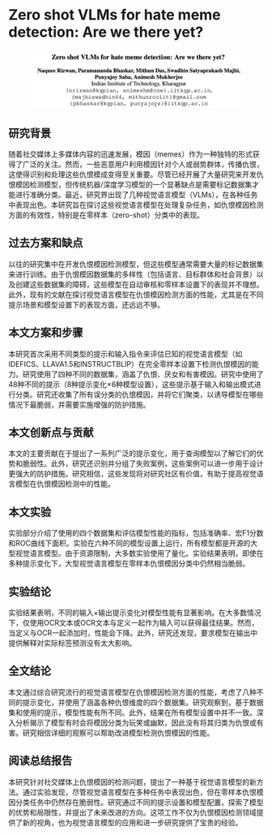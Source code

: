 # Zero shot VLMs for hate meme detection: Are we there yet?

<figure><img src="../.gitbook/assets/image (1) (1) (1) (1) (1) (1) (1) (1) (1) (1) (1) (1) (1) (1) (1) (1) (1) (1) (1) (1) (1) (1) (1) (1) (1) (1) (1) (1) (1) (1) (1) (1).png" alt=""><figcaption></figcaption></figure>

## 研究背景

随着社交媒体上多媒体内容的迅速发展，模因（memes）作为一种独特的形式获得了广泛的关注。然而，一些恶意用户利用模因针对个人或弱势群体，传播仇恨，这使得识别和处理这些仇恨模成变得至关重要。尽管已经开展了大量研究来开发仇恨模因检测模型，但传统机器/深度学习模型的一个显著缺点是需要标记数据集才能进行准确分类。最近，研究界出现了几种视觉语言模型（VLMs），在各种任务中表现出色。本研究旨在探讨这些视觉语言模型在处理复杂任务，如仇恨模因检测方面的有效性，特别是在零样本（zero-shot）分类中的表现。

## 过去方案和缺点

以往的研究集中在开发仇恨模因检测模型，但这些模型通常需要大量的标记数据集来进行训练。由于仇恨模因数据集的多样性（包括语言、目标群体和社会背景）以及创建这些数据集的障碍，这些模型在自动审核和零样本设置下的表现并不理想。此外，现有的文献在探讨视觉语言模型在仇恨模因检测方面的性能，尤其是在不同提示场景和模型设置下的表现方面，还远远不够。

## 本文方案和步骤

本研究首次采用不同类型的提示和输入指令来评估已知的视觉语言模型（如IDEFICS、LLAVA1.5和INSTRUCTBLIP）在完全零样本设置下检测仇恨模因的能力。研究使用了四种不同的数据集，涵盖了仇恨、厌女和有害模因。研究中使用了48种不同的提示（8种提示变化×6种模型设置），这些提示基于输入和输出模式进行分类。研究还收集了所有误分类的仇恨模因，并将它们聚类，以诱导模型在哪些情况下最脆弱，并需要实施增强的防护措施。

## 本文创新点与贡献

本文的主要贡献在于提出了一系列广泛的提示变化，用于查询模型以了解它们的优势和脆弱性。此外，研究还识别并分组了失败案例，这些案例可以进一步用于设计更强大的防护措施。研究相信，这些发现将对研究社区有价值，有助于提高视觉语言模型在仇恨模因检测中的性能。

## 本文实验

实验部分介绍了使用的四个数据集和评估模型性能的指标，包括准确率、宏F1分数和ROC曲线下面积。实验在六种不同的模型设置上运行，所有模型都是开源的大型视觉语言模型。由于资源限制，大多数实验使用了量化。实验结果表明，即使在多种提示变化下，大型视觉语言模型在零样本仇恨模因分类中仍然相当脆弱。

## 实验结论

实验结果表明，不同的输入×输出提示变化对模型性能有显著影响。在大多数情况下，仅使用OCR文本或OCR文本与定义一起作为输入可以获得最佳结果。然而，当定义与OCR一起添加时，性能会下降。此外，研究还发现，要求模型在输出中提供解释对实际标签预测没有太大影响。

## 全文结论

本文通过综合研究流行的视觉语言模型在仇恨模因检测方面的性能，考虑了八种不同的提示变化，并使用了涵盖各种仇恨维度的四个数据集。研究观察到，基于数据集和使用的提示，模型性能有所不同。此外，结果在所有模型设置中并不一致。深入分析揭示了模型有时会将模因分类为玩笑或幽默，因此没有将其归类为仇恨或有害。研究相信详细的观察可以帮助改进模型检测仇恨模因的性能。

## 阅读总结报告

本研究针对社交媒体上仇恨模因的检测问题，提出了一种基于视觉语言模型的新方法。通过实验发现，尽管视觉语言模型在多种任务中表现出色，但在零样本仇恨模因分类任务中仍然存在脆弱性。研究通过不同的提示设置和模型配置，探索了模型的优势和局限性，并提出了未来改进的方向。这项工作不仅为仇恨模因检测领域提供了新的视角，也为视觉语言模型的应用和进一步研究提供了宝贵的经验。

